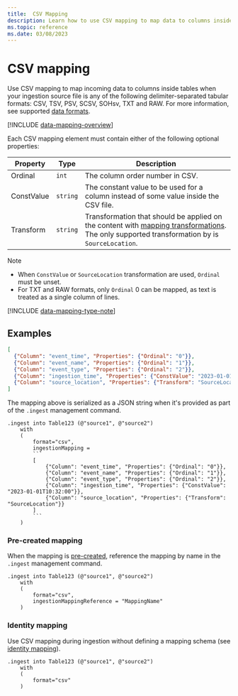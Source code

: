 ```yaml
---
title:  CSV Mapping
description: Learn how to use CSV mapping to map data to columns inside tables upon ingestion.
ms.topic: reference
ms.date: 03/08/2023
---
```


# CSV mapping

Use CSV mapping to map incoming data to columns inside tables when your ingestion source file is any of the following delimiter-separated tabular formats: CSV, TSV, PSV, SCSV, SOHsv, TXT and RAW. For more information, see supported [data formats](../../ingestion-supported-formats.md).

[!INCLUDE [data-mapping-overview](../../includes/data-mapping-overview.md)]

Each CSV mapping element must contain either of the following optional properties:

| Property   | Type   | Description                                                                           |
|------------|--------|---------------------------------------------------------------------------------------|
| Ordinal    | `int` | The column order number in CSV.                                                       |
| ConstValue | `string` | The constant value to be used for a column instead of some value inside the CSV file. |
| Transform  | `string` | Transformation that should be applied on the content with [mapping transformations](mappings.md#mapping-transformations). The only supported transformation by is `SourceLocation`. |

> [!NOTE]
>
> * When `ConstValue` or `SourceLocation` transformation are used, `Ordinal` must be unset.
> * For TXT and RAW formats, only `Ordinal` 0 can be mapped, as text is treated as a single column of lines.

[!INCLUDE [data-mapping-type-note](../../includes/data-mapping-type-note.md)]

## Examples

``` json
[
  {"Column": "event_time", "Properties": {"Ordinal": "0"}},
  {"Column": "event_name", "Properties": {"Ordinal": "1"}},
  {"Column": "event_type", "Properties": {"Ordinal": "2"}},
  {"Column": "ingestion_time", "Properties": {"ConstValue": "2023-01-01T10:32:00"}}
  {"Column": "source_location", "Properties": {"Transform": "SourceLocation"}}
]
```

The mapping above is serialized as a JSON string when it's provided as part of the `.ingest` management command.

````kusto
.ingest into Table123 (@"source1", @"source2")
    with
    (
        format="csv",
        ingestionMapping =
        ```
        [
            {"Column": "event_time", "Properties": {"Ordinal": "0"}},
            {"Column": "event_name", "Properties": {"Ordinal": "1"}},
            {"Column": "event_type", "Properties": {"Ordinal": "2"}},
            {"Column": "ingestion_time", "Properties": {"ConstValue": "2023-01-01T10:32:00"}},
            {"Column": "source_location", "Properties": {"Transform": "SourceLocation"}}
        ]
        ```
    )
````

### Pre-created mapping

When the mapping is [pre-created](create-ingestion-mapping-command.md), reference the mapping by name in the `.ingest` management command.

```kusto
.ingest into Table123 (@"source1", @"source2")
    with
    (
        format="csv",
        ingestionMappingReference = "MappingName"
    )
```

### Identity mapping

Use CSV mapping during ingestion without defining a mapping schema (see [identity mapping](mappings.md#identity-mapping)).

```kusto
.ingest into Table123 (@"source1", @"source2")
    with
    (
        format="csv"
    )
```
